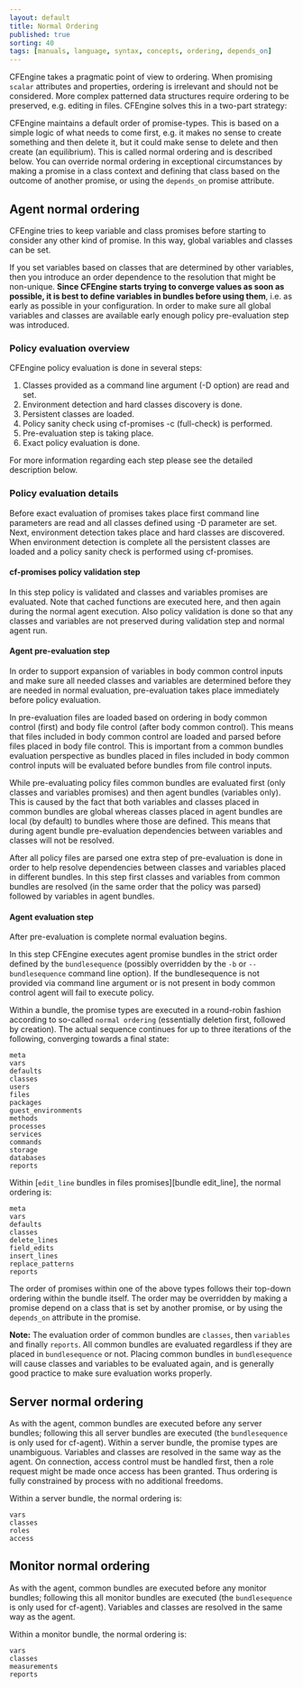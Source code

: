 ```yaml
---
layout: default
title: Normal Ordering
published: true
sorting: 40
tags: [manuals, language, syntax, concepts, ordering, depends_on]
---
```


CFEngine takes a pragmatic point of view to ordering. When promising `scalar`
attributes and properties, ordering is irrelevant and should not be considered.
More complex patterned data structures require ordering to be preserved, e.g.
editing in files. CFEngine solves this in a two-part strategy:

CFEngine maintains a default order of promise-types. This is based on a simple
logic of what needs to come first, e.g. it makes no sense to create something
and then delete it, but it could make sense to delete and then create (an
equilibrium). This is called normal ordering and is described below.
You can override normal ordering in exceptional circumstances by making a
promise in a class context and defining that class based on the outcome of
another promise, or using the `depends_on` promise attribute.

## Agent normal ordering

CFEngine tries to keep variable and class promises before starting to consider
any other kind of promise. In this way, global variables and classes can be set.

If you set variables based on classes that are determined by other variables,
then you introduce an order dependence to the resolution that might be
non-unique. **Since CFEngine starts trying to converge values as soon as
possible, it is best to define variables in bundles before using them**, i.e. as
early as possible in your configuration. In order to make sure all global
variables and classes are available early enough policy pre-evaluation step was
introduced.

### Policy evaluation overview

CFEngine policy evaluation is done in several steps:

1. Classes provided as a command line argument (-D option) are read and set.
1. Environment detection and hard classes discovery is done.
1. Persistent classes are loaded.
1. Policy sanity check using cf-promises -c (full-check) is performed.
1. Pre-evaluation step is taking place.
1. Exact policy evaluation is done.


For more information regarding each step please see the detailed description below.

### Policy evaluation details

Before exact evaluation of promises takes place first command line
parameters are read and all classes defined using -D parameter are set. Next,
environment detection takes place and hard classes are discovered.
When environment detection is complete all the persistent classes are 
loaded and a policy sanity check is performed using cf-promises.

#### cf-promises policy validation step

In this step policy is validated and classes and variables promises are evaluated. 
Note that cached functions are executed here, and then again during the normal agent
execution. Also policy validation is done so that any classes and
variables are not preserved during validation step and normal agent run.

#### Agent pre-evaluation step

In order to support expansion of variables in body common control inputs and
make sure all needed classes and variables are determined before they are
needed in normal evaluation, pre-evaluation takes place immediately before
policy evaluation.

In pre-evaluation files are loaded based on ordering in body common control
(first) and body file control (after body common control). This means that
files included in body common control are loaded and parsed before files
placed in body file control. This is important from a common bundles
evaluation perspective as bundles placed in files included in body common
control inputs will be evaluated before bundles from file control inputs.

While pre-evaluating policy files common bundles are evaluated first (only
classes and variables promises) and then agent bundles (variables only). This
is caused by the fact that both variables and classes placed in common bundles
are global whereas classes placed in agent bundles are local (by default) to
bundles where those are defined. This means that during agent bundle
pre-evaluation dependencies between variables and classes will not be
resolved. 

<!---What is more, promises in common bundles are pre-evaluated up to 3 times
in order to resolve variables and classes dependencies.-->

After all policy files are parsed one extra step of pre-evaluation is done in
order to help resolve dependencies between classes and variables placed in
different bundles. In this step first classes and variables from common
bundles are resolved (in the same order that the policy was parsed) followed
by variables in agent bundles.

#### Agent evaluation step

After pre-evaluation is complete normal evaluation begins.

In this step CFEngine executes agent promise bundles in the strict order defined by the
`bundlesequence` (possibly overridden by the `-b` or `--bundlesequence`
command line option).  If the bundlesequence is not provided via command line argument
or is not present in body common control agent will fail to execute policy.

Within a bundle, the promise types are executed in a round-robin fashion
according to so-called `normal ordering` (essentially deletion first, followed
by creation). The actual sequence continues for up to three iterations of the
following, converging towards a final state:

    meta
    vars
    defaults
    classes
    users
    files
    packages
    guest_environments
    methods
    processes
    services
    commands
    storage
    databases
    reports

Within [`edit_line` bundles in files promises][bundle edit_line],
the normal ordering is:

    meta
    vars
    defaults
    classes
    delete_lines
    field_edits
    insert_lines
    replace_patterns
    reports

The order of promises within one of the above types follows their top-down
ordering within the bundle itself. The order may be overridden by making a
promise depend on a class that is set by another promise, or by using the
`depends_on` attribute in the promise.

**Note:** The evaluation order of common bundles are `classes`, then `variables`
and finally `reports`. All common bundles are evaluated regardless if they are placed 
in `bundlesequence` or not. Placing common bundles in `bundlesequence` will cause
classes and variables to be evaluated again, and is generally good practice
to make sure evaluation works properly.


## Server normal ordering

As with the agent, common bundles are executed before any server bundles;
following this all server bundles are executed (the `bundlesequence` is only
used for cf-agent). Within a server bundle, the promise types are unambiguous.
Variables and classes are resolved in the same way as the agent. On
connection, access control must be handled first, then a role request might be
made once access has been granted. Thus ordering is fully constrained by
process with no additional freedoms.

Within a server bundle, the normal ordering is:

    vars
    classes
    roles
    access
    
## Monitor normal ordering

As with the agent, common bundles are executed before any monitor bundles;
following this all monitor bundles are executed (the `bundlesequence` is only
used for cf-agent). Variables and classes are resolved in the same way as the
agent.

Within a monitor bundle, the normal ordering is:

    vars
    classes
    measurements
    reports

<!---
### Knowledge normal ordering

As with the agent, common bundles are executed before any knowledge bundles; following this all knowledge bundles are executed (the bundlesequence is only used for cf-agent). Variables and classes are resolved in the same way as the agent.

Within a knowledge bundle, the normal ordering is:

    vars
    classes
    topics
    occurrences
    inferences
    reports
-->
